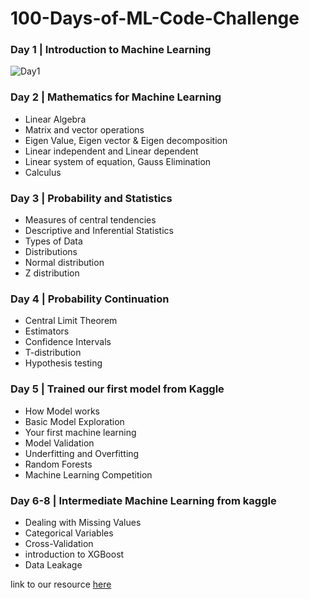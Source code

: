 ﻿# 100-Days-of-ML-Code-Challenge

### Day 1 | Introduction to Machine Learning
![Day1](https://user-images.githubusercontent.com/48490089/97810888-156f7000-1c9d-11eb-8b3d-56f3714e3757.jpg)

### Day 2 | Mathematics for Machine Learning
- Linear Algebra<br>
- Matrix and vector operations<br>
- Eigen Value, Eigen vector & Eigen decomposition<br>
- Linear independent and Linear dependent<br>
- Linear system of equation, Gauss Elimination<br>
- Calculus<br>

### Day 3 | Probability and Statistics

- Measures of central tendencies<br>
- Descriptive and Inferential Statistics<br>
- Types of Data<br>
- Distributions<br>
- Normal distribution<br>
- Z distribution<br>

### Day 4 | Probability Continuation

- Central Limit Theorem<br>
- Estimators<br>
- Confidence Intervals<br>
- T-distribution<br>
- Hypothesis testing<br>

### Day 5 | Trained our first model from Kaggle 

- How Model works
- Basic Model Exploration
- Your first machine learning
- Model Validation
- Underfitting and Overfitting
- Random Forests
- Machine Learning Competition

### Day 6-8 | Intermediate Machine Learning from kaggle


- Dealing with Missing Values
- Categorical Variables
- Cross-Validation
- introduction to XGBoost
- Data Leakage

link to our resource [here](https://www.kaggle.com/learn/intermediate-machine-learning)
